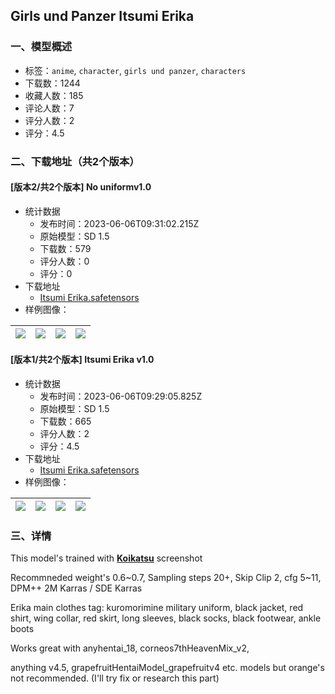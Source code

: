 ## Girls und Panzer Itsumi Erika
### 一、模型概述

- 标签：`anime`, `character`, `girls und panzer`, `characters`
- 下载数：1244
- 收藏人数：185
- 评论人数：7
- 评分人数：2
- 评分：4.5

### 二、下载地址（共2个版本）

#### [版本2/共2个版本] No uniformv1.0

- 统计数据
  - 发布时间：2023-06-06T09:31:02.215Z
  - 原始模型：SD 1.5
  - 下载数：579
  - 评分人数：0
  - 评分：0
- 下载地址
  - [Itsumi Erika.safetensors](https://civitai.com/api/download/models/90268)
- 样例图像：

| <img src="https://image.civitai.com/xG1nkqKTMzGDvpLrqFT7WA/9a168fde-7409-4652-ad91-4b8d36ac37f5/width=450/1047380.jpeg" /> | <img src="https://image.civitai.com/xG1nkqKTMzGDvpLrqFT7WA/5660b708-33ed-4cb5-93b1-9d8e847fa320/width=450/1047381.jpeg" /> | <img src="https://image.civitai.com/xG1nkqKTMzGDvpLrqFT7WA/c5992318-d4d4-450f-8e9a-f46c599a09e3/width=450/1047379.jpeg" /> | <img src="https://image.civitai.com/xG1nkqKTMzGDvpLrqFT7WA/0c7cc1e3-70c6-46c9-a955-dd1b214dde68/width=450/1047378.jpeg" /> |
| ---- | ---- | ---- | ---- |

#### [版本1/共2个版本] Itsumi Erika v1.0

- 统计数据
  - 发布时间：2023-06-06T09:29:05.825Z
  - 原始模型：SD 1.5
  - 下载数：665
  - 评分人数：2
  - 评分：4.5
- 下载地址
  - [Itsumi Erika.safetensors](https://civitai.com/api/download/models/66038)
- 样例图像：

| <img src="https://image.civitai.com/xG1nkqKTMzGDvpLrqFT7WA/4e43bc9f-63f0-4228-bbd9-41fef5218dba/width=450/732257.jpeg" /> | <img src="https://image.civitai.com/xG1nkqKTMzGDvpLrqFT7WA/e5a7b088-7cec-4a54-922b-e3a0415ec61c/width=450/732263.jpeg" /> | <img src="https://image.civitai.com/xG1nkqKTMzGDvpLrqFT7WA/27913b89-486b-4b39-8782-fc4da20586ae/width=450/732282.jpeg" /> | <img src="https://image.civitai.com/xG1nkqKTMzGDvpLrqFT7WA/54e62a33-d6dd-48f4-adc2-9281f23243d0/width=450/732255.jpeg" /> |
| ---- | ---- | ---- | ---- |


### 三、详情
<p>This model's trained with <a target="_blank" rel="ugc" href="https://www.pixiv.net/artworks/100770098"><strong>Koikatsu</strong></a> screenshot</p><p></p><p>Recommneded weight's 0.6~0.7, Sampling steps 20+, Skip Clip 2, cfg 5~11, DPM++ 2M Karras / SDE Karras</p><p></p><p>Erika main clothes tag: kuromorimine military uniform, black jacket, red shirt, wing collar, red skirt, long sleeves, black socks, black footwear, ankle boots</p><p></p><p>Works great with anyhentai_18, corneos7thHeavenMix_v2,</p><p>anything v4.5, grapefruitHentaiModel_grapefruitv4 etc. models but orange's not recommended. (I'll try fix or research this part)</p>